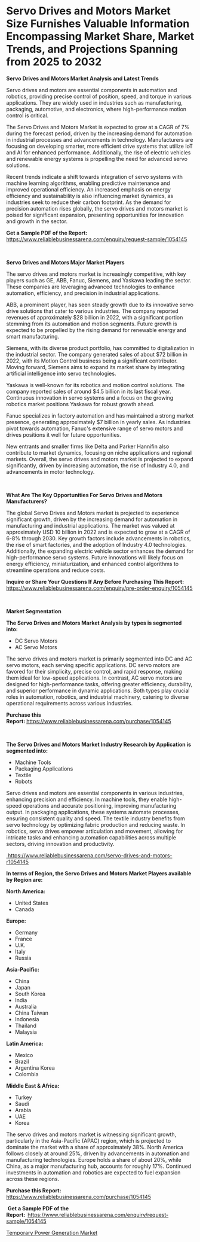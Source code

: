 <p><h1>Servo Drives and Motors Market Size Furnishes Valuable Information Encompassing Market Share, Market Trends, and Projections Spanning from 2025 to 2032</h1></p><p><strong>Servo Drives and Motors Market Analysis and Latest Trends</strong></p>
<p><p>Servo drives and motors are essential components in automation and robotics, providing precise control of position, speed, and torque in various applications. They are widely used in industries such as manufacturing, packaging, automotive, and electronics, where high-performance motion control is critical. </p><p>The Servo Drives and Motors Market is expected to grow at a CAGR of 7% during the forecast period, driven by the increasing demand for automation in industrial processes and advancements in technology. Manufacturers are focusing on developing smarter, more efficient drive systems that utilize IoT and AI for enhanced performance. Additionally, the rise of electric vehicles and renewable energy systems is propelling the need for advanced servo solutions. </p><p>Recent trends indicate a shift towards integration of servo systems with machine learning algorithms, enabling predictive maintenance and improved operational efficiency. An increased emphasis on energy efficiency and sustainability is also influencing market dynamics, as industries seek to reduce their carbon footprint. As the demand for precision automation rises globally, the servo drives and motors market is poised for significant expansion, presenting opportunities for innovation and growth in the sector.</p></p>
<p><strong>Get a Sample PDF of the Report:&nbsp;</strong> <a href="https://www.reliablebusinessarena.com/enquiry/request-sample/1054145?utm_campaign=2039&utm_medium=2&utm_source=Github&utm_content=ia&utm_term=16022025&utm_id=servo-drives-and-motors">https://www.reliablebusinessarena.com/enquiry/request-sample/1054145</a></p>
<p>&nbsp;</p>
<p><strong>Servo Drives and Motors Major Market Players</strong></p>
<p><p>The servo drives and motors market is increasingly competitive, with key players such as GE, ABB, Fanuc, Siemens, and Yaskawa leading the sector. These companies are leveraging advanced technologies to enhance automation, efficiency, and precision in industrial applications.</p><p>ABB, a prominent player, has seen steady growth due to its innovative servo drive solutions that cater to various industries. The company reported revenues of approximately $28 billion in 2022, with a significant portion stemming from its automation and motion segments. Future growth is expected to be propelled by the rising demand for renewable energy and smart manufacturing.</p><p>Siemens, with its diverse product portfolio, has committed to digitalization in the industrial sector. The company generated sales of about $72 billion in 2022, with its Motion Control business being a significant contributor. Moving forward, Siemens aims to expand its market share by integrating artificial intelligence into servo technologies.</p><p>Yaskawa is well-known for its robotics and motion control solutions. The company reported sales of around $4.5 billion in its last fiscal year. Continuous innovation in servo systems and a focus on the growing robotics market positions Yaskawa for robust growth ahead.</p><p>Fanuc specializes in factory automation and has maintained a strong market presence, generating approximately $7 billion in yearly sales. As industries pivot towards automation, Fanuc's extensive range of servo motors and drives positions it well for future opportunities.</p><p>New entrants and smaller firms like Delta and Parker Hannifin also contribute to market dynamics, focusing on niche applications and regional markets. Overall, the servo drives and motors market is projected to expand significantly, driven by increasing automation, the rise of Industry 4.0, and advancements in motor technology.</p></p>
<p>&nbsp;</p>
<p><strong>What Are The Key Opportunities For Servo Drives and Motors Manufacturers?</strong></p>
<p><p>The global Servo Drives and Motors market is projected to experience significant growth, driven by the increasing demand for automation in manufacturing and industrial applications. The market was valued at approximately USD 10 billion in 2022 and is expected to grow at a CAGR of 6-8% through 2030. Key growth factors include advancements in robotics, the rise of smart factories, and the adoption of Industry 4.0 technologies. Additionally, the expanding electric vehicle sector enhances the demand for high-performance servo systems. Future innovations will likely focus on energy efficiency, miniaturization, and enhanced control algorithms to streamline operations and reduce costs.</p></p>
<p><strong>Inquire or Share Your Questions If Any Before Purchasing This Report:</strong> <a href="https://www.reliablebusinessarena.com/enquiry/pre-order-enquiry/1054145?utm_campaign=2039&utm_medium=2&utm_source=Github&utm_content=ia&utm_term=16022025&utm_id=servo-drives-and-motors">https://www.reliablebusinessarena.com/enquiry/pre-order-enquiry/1054145</a></p>
<p>&nbsp;</p>
<p><strong>Market Segmentation</strong></p>
<p><strong>The Servo Drives and Motors Market Analysis by types is segmented into:</strong></p>
<p><ul><li>DC Servo Motors</li><li>AC Servo Motors</li></ul></p>
<p><p>The servo drives and motors market is primarily segmented into DC and AC servo motors, each serving specific applications. DC servo motors are favored for their simplicity, precise control, and rapid response, making them ideal for low-speed applications. In contrast, AC servo motors are designed for high-performance tasks, offering greater efficiency, durability, and superior performance in dynamic applications. Both types play crucial roles in automation, robotics, and industrial machinery, catering to diverse operational requirements across various industries.</p></p>
<p><strong>Purchase this Report:&nbsp;</strong><a href="https://www.reliablebusinessarena.com/purchase/1054145?utm_campaign=2039&utm_medium=2&utm_source=Github&utm_content=ia&utm_term=16022025&utm_id=servo-drives-and-motors">https://www.reliablebusinessarena.com/purchase/1054145</a></p>
<p>&nbsp;</p>
<p><strong>The Servo Drives and Motors Market Industry Research by Application is segmented into:</strong></p>
<p><ul><li>Machine Tools</li><li>Packaging Applications</li><li>Textile</li><li>Robots</li></ul></p>
<p><p>Servo drives and motors are essential components in various industries, enhancing precision and efficiency. In machine tools, they enable high-speed operations and accurate positioning, improving manufacturing output. In packaging applications, these systems automate processes, ensuring consistent quality and speed. The textile industry benefits from servo technology by optimizing fabric production and reducing waste. In robotics, servo drives empower articulation and movement, allowing for intricate tasks and enhancing automation capabilities across multiple sectors, driving innovation and productivity.</p></p>
<p><a href="https://www.reliablebusinessarena.com/servo-drives-and-motors-r1054145?utm_campaign=2039&utm_medium=2&utm_source=Github&utm_content=ia&utm_term=16022025&utm_id=servo-drives-and-motors">&nbsp;https://www.reliablebusinessarena.com/servo-drives-and-motors-r1054145</a></p>
<p><strong>In terms of Region, the Servo Drives and Motors Market Players available by Region are:</strong></p>
<p>
    <p> <strong> North America: </strong>
        <ul>
            <li>United States</li>
            <li>Canada</li>
        </ul>
        </p> 
    <p> <strong> Europe: </strong>
        <ul>
            <li>Germany</li>
            <li>France</li>
            <li>U.K.</li>
            <li>Italy</li>
            <li>Russia</li>
        </ul>
        </p> 
    <p> <strong> Asia-Pacific: </strong>
        <ul>
            <li>China</li>
            <li>Japan</li>
            <li>South Korea</li>
            <li>India</li>
            <li>Australia</li>
            <li>China Taiwan</li>
            <li>Indonesia</li>
            <li>Thailand</li>
            <li>Malaysia</li>
        </ul>
        </p> 
    <p> <strong> Latin America: </strong>
        <ul>
            <li>Mexico</li>
            <li>Brazil</li>
            <li>Argentina Korea</li>
            <li>Colombia</li>
        </ul>
        </p> 
    <p> <strong> Middle East & Africa: </strong>
        <ul>
            <li>Turkey</li>
            <li>Saudi</li>
            <li>Arabia</li>
            <li>UAE</li>
            <li>Korea</li>
        </ul>
    </p>
    </p>
<p><p>The servo drives and motors market is witnessing significant growth, particularly in the Asia-Pacific (APAC) region, which is projected to dominate the market with a share of approximately 38%. North America follows closely at around 25%, driven by advancements in automation and manufacturing technologies. Europe holds a share of about 20%, while China, as a major manufacturing hub, accounts for roughly 17%. Continued investments in automation and robotics are expected to fuel expansion across these regions.</p></p>
<p><strong>Purchase this Report: </strong><a href="https://www.reliablebusinessarena.com/purchase/1054145?utm_campaign=2039&utm_medium=2&utm_source=Github&utm_content=ia&utm_term=16022025&utm_id=servo-drives-and-motors">https://www.reliablebusinessarena.com/purchase/1054145</a></p>
<p>&nbsp;<strong>Get a Sample PDF of the Report:&nbsp;&nbsp;</strong><a href="https://www.reliablebusinessarena.com/enquiry/request-sample/1054145?utm_campaign=2039&utm_medium=2&utm_source=Github&utm_content=ia&utm_term=16022025&utm_id=servo-drives-and-motors">https://www.reliablebusinessarena.com/enquiry/request-sample/1054145</a></p>
<p><strong></strong></p>
<p><p><a href="https://github.com/indrystar/Market-Research-Report-List-5/blob/main/temporary-power-generation-market.md?utm_campaign=2039&utm_medium=2&utm_source=Github&utm_content=ia&utm_term=16022025&utm_id=servo-drives-and-motors">Temporary Power Generation Market</a></p></p>